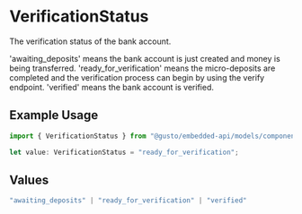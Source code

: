 # VerificationStatus

The verification status of the bank account.

'awaiting_deposits' means the bank account is just created and money is being transferred.
'ready_for_verification' means the micro-deposits are completed and the verification process can begin by using the verify endpoint.
'verified' means the bank account is verified.

## Example Usage

```typescript
import { VerificationStatus } from "@gusto/embedded-api/models/components";

let value: VerificationStatus = "ready_for_verification";
```

## Values

```typescript
"awaiting_deposits" | "ready_for_verification" | "verified"
```